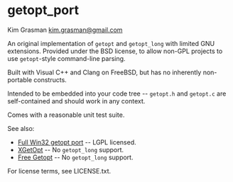getopt_port
===========

Kim Grasman <kim.grasman@gmail.com>

An original implementation of `getopt` and `getopt_long` with limited GNU extensions. Provided under the BSD license, to allow non-GPL projects to use `getopt`-style command-line parsing.

Built with Visual C++ and Clang on FreeBSD, but has no inherently non-portable constructs.

Intended to be embedded into your code tree -- `getopt.h` and `getopt.c` are self-contained and should work in any context.

Comes with a reasonable unit test suite.

See also:

 * [Full Win32 getopt port](http://www.codeproject.com/Articles/157001/Full-getopt-Port-for-Unicode-and-Multibyte-Microso) -- LGPL licensed.
 * [XGetOpt](http://www.codeproject.com/Articles/1940/XGetopt-A-Unix-compatible-getopt-for-MFC-and-Win32) -- No `getopt_long` support.
 * [Free Getopt](https://sourceforge.net/projects/freegetopt/) -- No `getopt_long` support.

For license terms, see LICENSE.txt.
